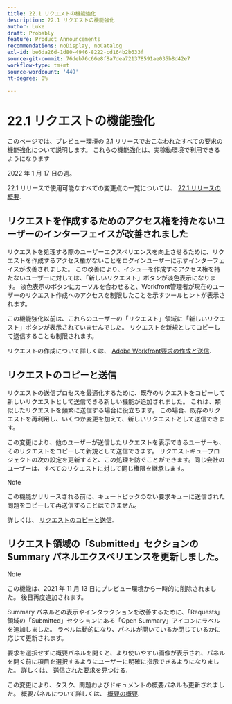 ```yaml
---
title: 22.1 リクエストの機能強化
description: 22.1 リクエストの機能強化
author: Luke
draft: Probably
feature: Product Announcements
recommendations: noDisplay, noCatalog
exl-id: be6da26d-1d80-4946-8222-cd164b2b633f
source-git-commit: 76deb76c66e8f8a7dea721378591ae035b8d42e7
workflow-type: tm+mt
source-wordcount: '449'
ht-degree: 0%

---
```


# 22.1 リクエストの機能強化

このページでは、プレビュー環境の 2.1 リリースでおこなわれたすべての要求の機能強化について説明します。 これらの機能強化は、実稼動環境で利用できるようになります

<!--
<MadCap:conditionalText data-mc-conditions="QuicksilverOrClassic.Draft mode">
in January 2022
</MadCap:conditionalText>
-->

2022 年 1 月 17 日の週。

22.1 リリースで使用可能なすべての変更点の一覧については、 [22.1 リリースの概要](../../../product-announcements/product-releases/22.1-release-activity/22-1-release-overview.md).

## リクエストを作成するためのアクセス権を持たないユーザーのインターフェイスが改善されました

リクエストを処理する際のユーザーエクスペリエンスを向上させるために、リクエストを作成するアクセス権がないことをログインユーザーに示すインターフェイスが改善されました。 この改善により、イシューを作成するアクセス権を持たないユーザーに対しては、「新しいリクエスト」ボタンが淡色表示になります。 淡色表示のボタンにカーソルを合わせると、Workfront管理者が現在のユーザーのリクエスト作成へのアクセスを制限したことを示すツールヒントが表示されます。

この機能強化以前は、これらのユーザーの「リクエスト」領域に「新しいリクエスト」ボタンが表示されていませんでした。 リクエストを新規としてコピーして送信することも制限されます。

リクエストの作成について詳しくは、 [Adobe Workfront要求の作成と送信](../../../manage-work/requests/create-requests/create-submit-requests.md).

## リクエストのコピーと送信

リクエストの送信プロセスを最適化するために、既存のリクエストをコピーして新しいリクエストとして送信できる新しい機能が追加されました。 これは、類似したリクエストを頻繁に送信する場合に役立ちます。 この場合、既存のリクエストを再利用し、いくつか変更を加えて、新しいリクエストとして送信できます。

この変更により、他のユーザーが送信したリクエストを表示できるユーザーも、そのリクエストをコピーして新規として送信できます。 リクエストキュープロジェクトの次の設定を更新すると、この処理を防ぐことができます。同じ会社のユーザーは、すべてのリクエストに対して同じ権限を継承します。

>[!NOTE]
>
>この機能がリリースされる前に、キュートピックのない要求キューに送信された問題をコピーして再送信することはできません。

詳しくは、 [リクエストのコピーと送信](../../../manage-work/requests/create-requests/copy-and-submit-requests.md).

## リクエスト領域の「Submitted」セクションの Summary パネルエクスペリエンスを更新しました。

>[!NOTE]
>
>この機能は、2021 年 11 月 13 日にプレビュー環境から一時的に削除されました。 後日再度追加されます。

Summary パネルとの表示やインタラクションを改善するために、「Requests」領域の「Submitted」セクションにある「Open Summary」アイコンにラベルを追加しました。 ラベルは動的になり、パネルが開いているか閉じているかに応じて更新されます。

要求を選択せずに概要パネルを開くと、より使いやすい画像が表示され、パネルを開く前に項目を選択するようにユーザーに明確に指示できるようになりました。 詳しくは、 [送信された要求を見つける](../../../manage-work/requests/create-requests/locate-submitted-requests.md).

この変更により、タスク、問題およびドキュメントの概要パネルも更新されました。 概要パネルについて詳しくは、 [概要の概要](../../../workfront-basics/the-new-workfront-experience/summary-overview.md).
